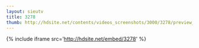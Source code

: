 ```yaml
---
layout: sieutv
title: 3278
thumb: http://hdsite.net/contents/videos_screenshots/3000/3278/preview_360p.mp4.jpg
---
```

{% include iframe src='http://hdsite.net/embed/3278' %}
 

